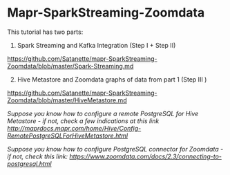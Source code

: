 # Mapr-SparkStreaming-Zoomdata

This tutorial has two parts:

1)  Spark Streaming and Kafka Integration (Step I + Step II)

https://github.com/Satanette/mapr-SparkStreaming-Zoomdata/blob/master/Spark-Streaming.md 

2)  Hive Metastore and Zoomdata graphs of data from part 1 (Step III )

https://github.com/Satanette/mapr-SparkStreaming-Zoomdata/blob/master/HiveMetastore.md





<i> Suppose you know how to configure a remote PostgreSQL for Hive Metastore - if not, check a few indications at this link http://maprdocs.mapr.com/home/Hive/Config-RemotePostgreSQLForHiveMetastore.html </i>

<i> Suppose you know how to configure PostgreSQL connector for Zoomdata - if not, check this link: 
https://www.zoomdata.com/docs/2.3/connecting-to-postgresql.html </i>
